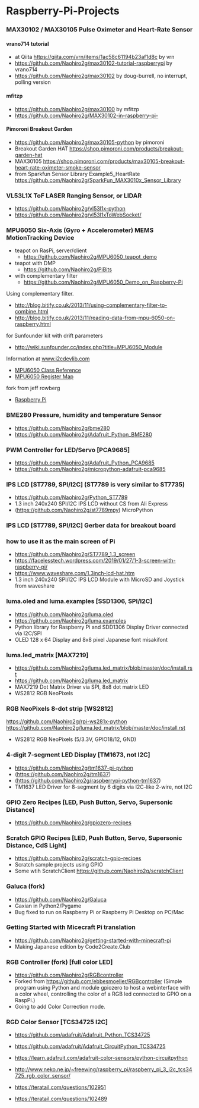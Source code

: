 # Raspberry-Pi-Projects

### MAX30102 / MAX30105 Pulse Oximeter and Heart-Rate Sensor

#### vrano714 tutorial
 - at Qiita https://qiita.com/vrn/items/1ac58c61194b23af1d8c by vrn
 - https://github.com/Naohiro2g/max30102-tutorial-raspberrypi  by vrano714
 - https://github.com/Naohiro2g/max30102  by doug-burrell, no interrupt, polling version

#### mfitzp
 - https://github.com/Naohiro2g/max30100  by mfitzp
 - https://github.com/Naohiro2g/MAX30102-in-raspberry-pi-

#### Pimoroni Breakout Garden
 - https://github.com/Naohiro2g/max30105-python by pimoroni
 - Breakout Garden HAT https://shop.pimoroni.com/products/breakout-garden-hat
 - MAX30105 https://shop.pimoroni.com/products/max30105-breakout-heart-rate-oximeter-smoke-sensor
 - from Sparkfun Sensor Library Example5_HeartRate https://github.com/Naohiro2g/SparkFun_MAX3010x_Sensor_Library


### VL53L1X ToF LASER Ranging Sensor, or LIDAR 
 - https://github.com/Naohiro2g/vl53l1x-python
 - https://github.com/Naohiro2g/vl53l1xToWebSocket/

### MPU6050 Six-Axis (Gyro + Accelerometer) MEMS MotionTracking Device
- teapot on RasPi, server/client
   - https://github.com/Naohiro2g/MPU6050_teapot_demo
- teapot with DMP
   - https://github.com/Naohiro2g/PiBits
- with complementary filter
   - https://github.com/Naohiro2g/MPU6050_Demo_on_Raspberry-Pi

Using complementary filter. 
 - http://blog.bitify.co.uk/2013/11/using-complementary-filter-to-combine.html
 - http://blog.bitify.co.uk/2013/11/reading-data-from-mpu-6050-on-raspberry.html

for Sunfounder kit with drift parameters
 - http://wiki.sunfounder.cc/index.php?title=MPU6050_Module

Information at www.i2cdevlib.com
 - [MPU6050 Class Reference](https://www.i2cdevlib.com/docs/html/class_m_p_u6050.html)
 - [MPU6050 Register Map](https://www.i2cdevlib.com/devices/mpu6050#registers)

fork from jeff rowberg
 - [Raspberry Pi](https://github.com/Naohiro2g/i2cdevlib/tree/master/RaspberryPi_bcm2835)

### BME280 Pressure, humidity and temperature Sensor

- https://github.com/Naohiro2g/bme280
- https://github.com/Naohiro2g/Adafruit_Python_BME280

### PWM Controller for LED/Servo [PCA9685]
- https://github.com/Naohiro2g/Adafruit_Python_PCA9685
- https://github.com/Naohiro2g/micropython-adafruit-pca9685

### IPS LCD [ST7789, SPI/I2C] (ST7789 is very similar to ST7735)
- https://github.com/Naohiro2g/Python_ST7789
- 1.3 inch 240x240 SPI/I2C IPS LCD without CS from Ali Express
- (https://github.com/Naohiro2g/st7789mpy) MicroPython

### IPS LCD [ST7789, SPI/I2C] Gerber data for breakout board
### how to use it as the main screen of Pi
- https://github.com/Naohiro2g/ST7789_1.3_screen
- https://facelesstech.wordpress.com/2019/01/27/1-3-screen-with-raspberry-pi/
- https://www.waveshare.com/1.3inch-lcd-hat.htm
- 1.3 inch 240x240 SPI/I2C IPS LCD Module with MicroSD and Joystick from waveshare

### luma.oled and luma.examples [SSD1306, SPI/I2C]
- https://github.com/Naohiro2g/luma.oled
- https://github.com/Naohiro2g/luma.examples
- Python library for Raspberry Pi and SDD1306 Display Driver connected via I2C/SPI
- OLED 128 x 64 Display and 8x8 pixel Japanese font misakifont

### luma.led_matrix [MAX7219]
 - https://github.com/Naohiro2g/luma.led_matrix/blob/master/doc/install.rst
 - https://github.com/Naohiro2g/luma.led_matrix
 - MAX7219 Dot Matrix Driver via SPI, 8x8 dot matrix LED
 - WS2812 RGB NeoPixels
 
### RGB NeoPixels 8-dot strip [WS2812]
https://github.com/Naohiro2g/rpi-ws281x-python
https://github.com/Naohiro2g/luma.led_matrix/blob/master/doc/install.rst
 - WS2812 RGB NeoPixels (5/3.3V, GPIO18/12, GND)

### 4-digit 7-segment LED Display [TM1673, not I2C]
- https://github.com/Naohiro2g/tm1637-pi-python
- (https://github.com/Naohiro2g/tm1637)
- (https://github.com/Naohiro2g/raspberrypi-python-tm1637)
- TM1637 LED Driver for 8-segment by 6 digits via I2C-like 2-wire, not I2C

### GPIO Zero Recipes [LED, Push Button, Servo, Supersonic Distance]
- https://github.com/Naohiro2g/gpiozero-recipes

### Scratch GPIO Recipes [LED, Push Button, Servo, Supersonic Distance, CdS Light]
- https://github.com/Naohiro2g/scratch-gpio-recipes
- Scratch sample projects using GPIO
- Some wtih ScratchClient https://github.com/Naohiro2g/scratchClient

### Galuca (fork)
- https://github.com/Naohiro2g/Galuca
- Gaxian in Python2/Pygame
- Bug fixed to run on Raspberry Pi or Raspberry Pi Desktop on PC/Mac

### Getting Started with Micecraft Pi translation
- https://github.com/Naohiro2g/getting-started-with-minecraft-pi
- Making Japanese edition by Code2Create.Club

### RGB Controller (fork) [full color LED]
- https://github.com/Naohiro2g/RGBcontroller
- Forked from https://github.com/ebbesmoeller/RGBcontroller (Simple program using Python and module gpiozero to host a webinterface with a color wheel, controlling the color of a RGB led connected to GPIO on a RaspPi.)
- Going to add Color Correction mode.

### RGD Color Sensor [TCS34725 I2C]
- https://github.com/adafruit/Adafruit_Python_TCS34725
- https://github.com/adafruit/Adafruit_CircuitPython_TCS34725
- https://learn.adafruit.com/adafruit-color-sensors/python-circuitpython
- http://www.neko.ne.jp/~freewing/raspberry_pi/raspberry_pi_3_i2c_tcs34725_rgb_color_sensor/

- https://teratail.com/questions/102951
- https://teratail.com/questions/102489

